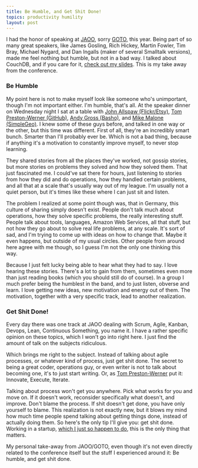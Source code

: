 ```yaml
---
title: Be Humble, and Get Shit Done!
topics: productivity humility
layout: post
---
```

I had the honor of speaking at [JAOO](http://jaoo.dk), sorry [GOTO](http://gotocon.com), this year. Being part of so
many great speakers, like James Gosling, Rich Hickey, Martin Fowler, Tim Bray, Michael Nygard, and Dan Ingalls (maker of
several Smalltalk versions), made me feel nothing but humble, but not in a bad way. I talked about CouchDB, and if you
care for it, [check out my slides](http://couchdb-jaoo.heroku.com). This is my take away from the conference.

### Be Humble

My point here is not to make myself look like someone who's unimportant, though I'm not important either. I'm humble,
that's all. At the speaker dinner on Wednesday night I sat at a table with [John Allspaw
(Flickr/Etsy)](http://twitter.com/allspaw), [Tom Preston-Werner (GitHub)](http://twitter.com/mojombo), [Andy Gross
(Basho)](http://twitter.com/argv0), and [Mike Malone (SimpleGeo)](http://twitter.com/mjmalone). I knew some of these
guys before, and talked in one way or the other, but this time was different. First of all, they're an incredibly smart
bunch. Smarter than I'll probably ever be. Which is not a bad thing, because if anything it's a motivation to constantly
improve myself, to never stop learning.

They shared stories from all the places they've worked, not gossip stories, but more stories on problems they solved and
how they solved them. That just fascinated me. I could've sat there for hours, just listening to stories from how they
did and do operations, how they handled certain problems, and all that at a scale that's usually way out of my league.
I'm usually not a quiet person, but it's times like these where I can just sit and listen.

The problem I realized at some point though was, that in Germany, this culture of sharing simply doesn't exist. People
don't talk much about operations, how they solve specific problems, the really interesting stuff. People talk about
tools, languages, Amazon Web Services, all that stuff, but not how they go about to solve real life problems, at any
scale.  It's sort of sad, and I'm trying to come up with ideas on how to change that. Maybe it even happens, but outside
of my usual circles. Other people from around here agree with me though, so I guess I'm not the only one thinking this
way.

Because I just felt lucky being able to hear what they had to say. I love hearing these stories. There's a lot to gain
from them, sometimes even more than just reading books (which you should still do of course). In a group I much prefer
being the humblest in the band, and to just listen, obverse and learn. I love getting new ideas, new motivation and
energy out of them. The motivation, together with a very specific track, lead to another realization. 

### Get Shit Done!

Every day there was one track at JAOO dealing with Scrum, Agile, Kanban, Devops, Lean, Continuous Something, you name
it. I have a rather specific opinion on these topics, which I won't go into right here. I just find the amount of talk
on the subjects ridiculous.

Which brings me right to the subject. Instead of talking about agile processes, or whatever kind of process, just get
shit done. The secret to being a great coder, operations guy, or even writer is not to talk about becoming one, it's to
just start writing. Or, as [Tom Preston-Werner](http://vimeo.com/15556637) put it: Innovate, Execute, Iterate.

Talking about process won't get you anywhere. Pick what works for you and move on. If it doesn't work, reconsider
specifically what doesn't, and improve. Don't blame the process. If shit doesn't get done, you have only yourself to
blame. This realization is not exactly new, but it blows my mind how much time people spend talking about getting things
done, instead of actually doing them. So here's the only tip I'll give you: get shit done. Working in a startup, [which I
just so happen to do](http://scalarium.com), this is the only thing that matters.

My personal take-away from JAOO/GOTO, even though it's not even directly related to the conference itself but the stuff
I experienced around it: Be humble, and get shit done.
